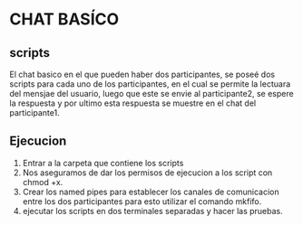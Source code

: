# CHAT BASÍCO
## scripts

El chat basico en el que pueden haber dos participantes, se poseé dos scripts para cada uno de los participantes, en el cual se permite la lectuara del mensjae del usuario, luego que este se envie al participante2, se espere la respuesta y por ultimo esta respuesta se muestre en el chat del participante1.
## Ejecucion
1. Entrar a la carpeta que contiene los scripts
2. Nos aseguramos de dar los permisos de ejecucion a los script con chmod +x.
3. Crear los named pipes para establecer los canales de comunicacion entre los dos participantes para esto utilizar el comando mkfifo.
4. ejecutar los scripts en dos terminales separadas y hacer las pruebas.
